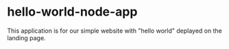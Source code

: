 # hello-world-node-app
This application is for our simple website with "hello world" deplayed on the landing page.
